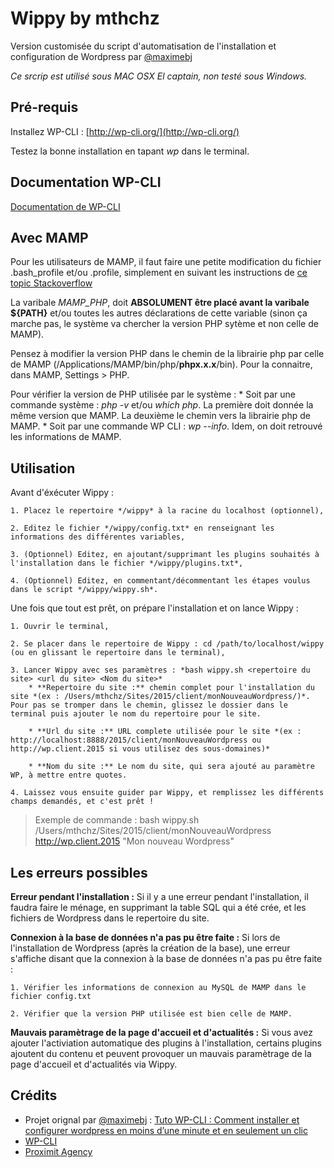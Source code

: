 # Wippy by mthchz
Version customisée du script d'automatisation de l'installation et configuration de Wordpress par [@maximebj](https://twitter.com/maximebj)

*Ce srcrip est utilisé sous MAC OSX El captain, non testé sous Windows.*

## Pré-requis
Installez WP-CLI : [http://wp-cli.org/](http://wp-cli.org/)

Testez la bonne installation en tapant *wp* dans le terminal.

## Documentation WP-CLI
[Documentation de WP-CLI](http://wp-cli.org/commands/)

## Avec MAMP
Pour les utilisateurs de MAMP, il faut faire une petite modification du fichier .bash_profile et/ou .profile, simplement en suivant les instructions de [ce topic Stackoverflow](http://stackoverflow.com/questions/4145667/how-to-override-the-path-of-php-to-use-the-mamp-path/10653443#10653443)

La varibale *MAMP_PHP*, doit **ABSOLUMENT être placé avant la varibale ${PATH}** et/ou toutes les autres déclarations de cette variable (sinon ça marche pas, le système va chercher la version PHP sytème et non celle de MAMP).

Pensez à modifier la version PHP dans le chemin de la librairie php par celle de MAMP (/Applications/MAMP/bin/php/**phpx.x.x**/bin). Pour la connaitre, dans MAMP, Settings > PHP.

Pour vérifier la version de PHP utilisée par le système :
    * Soit par une commande système : *php -v* et/ou *which php*. La première doit donnée la même version que MAMP. La deuxième le chemin vers la librairie php de MAMP.
    * Soit par une commande WP CLI : *wp --info*. Idem, on doit retrouvé les informations de MAMP.

## Utilisation
Avant d'éxécuter Wippy :

    1. Placez le repertoire */wippy* à la racine du localhost (optionnel),
    
    2. Editez le fichier */wippy/config.txt* en renseignant les informations des différentes variables,
    
    3. (Optionnel) Editez, en ajoutant/supprimant les plugins souhaités à l'installation dans le fichier */wippy/plugins.txt*,
    
    4. (Optionnel) Editez, en commentant/décommentant les étapes voulus dans le script */wippy/wippy.sh*.

Une fois que tout est prêt, on prépare l'installation et on lance Wippy :

    1. Ouvrir le terminal,
    
    2. Se placer dans le repertoire de Wippy : cd /path/to/localhost/wippy (ou en glissant le repertoire dans le terminal),
    
    3. Lancer Wippy avec ses paramètres : *bash wippy.sh <repertoire du site> <url du site> <Nom du site>*
        * **Repertoire du site :** chemin complet pour l'installation du site *(ex : /Users/mthchz/Sites/2015/client/monNouveauWordpress/)*. Pour pas se tromper dans le chemin, glissez le dossier dans le terminal puis ajouter le nom du repertoire pour le site.
        
        * **Url du site :** URL complete utilisée pour le site *(ex : http://localhost:8888/2015/client/monNouveauWordpress ou http://wp.client.2015 si vous utilisez des sous-domaines)*
        
        * **Nom du site :** Le nom du site, qui sera ajouté au paramètre WP, à mettre entre quotes.
        
    4. Laissez vous ensuite guider par Wippy, et remplissez les différents champs demandés, et c'est prêt !

> Exemple de commande : bash wippy.sh /Users/mthchz/Sites/2015/client/monNouveauWordpress http://wp.client.2015 "Mon nouveau Wordpress"

## Les erreurs possibles
**Erreur pendant l'installation :** Si il y a une erreur pendant l'installation, il faudra faire le ménage, en supprimant la table SQL qui a été crée, et les fichiers de Wordpress dans le repertoire du site.

**Connexion à la base de données n'a pas pu être faite :** Si lors de l'installation de Wordpress (après la création de la base), une erreur s'affiche disant que la connexion à la base de données n'a pas pu être faite :

    1. Vérifier les informations de connexion au MySQL de MAMP dans le fichier config.txt
    
    2. Vérifier que la version PHP utilisée est bien celle de MAMP.

**Mauvais paramètrage de la page d'accueil et d'actualités :** Si vous avez ajouter l'activiation automatique des plugins à l'installation, certains plugins ajoutent du contenu et peuvent provoquer un mauvais paramètrage de la page d'accueil et d'actualités via Wippy.

## Crédits
* Projet orignal par [@maximebj](https://twitter.com/maximebj) : [Tuto WP-CLI : Comment installer et configurer wordpress en moins d’une minute et en seulement un clic](http://www.wp-spread.com/tuto-wp-cli-comment-installer-et-configurer-wordpress-en-moins-dune-minute-et-en-seulement-un-clic/)
* [WP-CLI](http://wp-cli.org/)
* [Proximit Agency](http://www.proximit-agency.fr)
